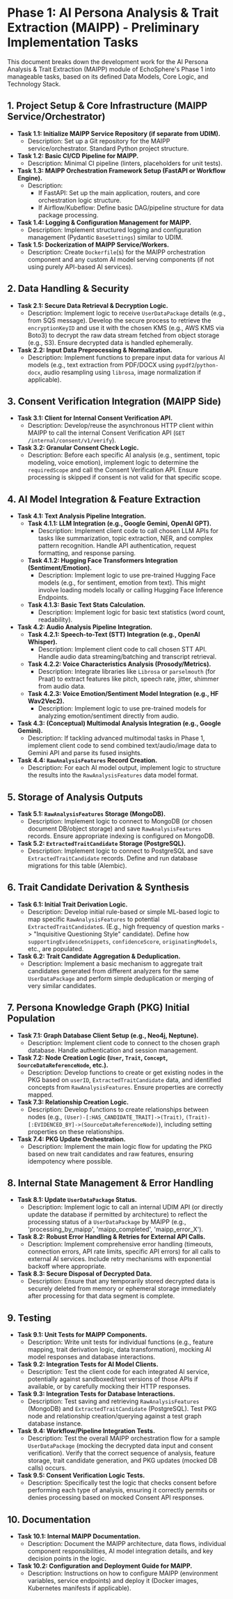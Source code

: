 # Phase 1: AI Persona Analysis & Trait Extraction (MAIPP) - Preliminary Implementation Tasks

This document breaks down the development work for the AI Persona Analysis & Trait Extraction (MAIPP) module of EchoSphere's Phase 1 into manageable tasks, based on its defined Data Models, Core Logic, and Technology Stack.

## 1. Project Setup & Core Infrastructure (MAIPP Service/Orchestrator)

*   **Task 1.1: Initialize MAIPP Service Repository (if separate from UDIM).**
    *   Description: Set up a Git repository for the MAIPP service/orchestrator. Standard Python project structure.
*   **Task 1.2: Basic CI/CD Pipeline for MAIPP.**
    *   Description: Minimal CI pipeline (linters, placeholders for unit tests).
*   **Task 1.3: MAIPP Orchestration Framework Setup (FastAPI or Workflow Engine).**
    *   Description:
        *   If FastAPI: Set up the main application, routers, and core orchestration logic structure.
        *   If Airflow/Kubeflow: Define basic DAG/pipeline structure for data package processing.
*   **Task 1.4: Logging & Configuration Management for MAIPP.**
    *   Description: Implement structured logging and configuration management (Pydantic `BaseSettings`) similar to UDIM.
*   **Task 1.5: Dockerization of MAIPP Service/Workers.**
    *   Description: Create `Dockerfile`(s) for the MAIPP orchestration component and any custom AI model serving components (if not using purely API-based AI services).

## 2. Data Handling & Security

*   **Task 2.1: Secure Data Retrieval & Decryption Logic.**
    *   Description: Implement logic to receive `UserDataPackage` details (e.g., from SQS message). Develop the secure process to retrieve the `encryptionKeyID` and use it with the chosen KMS (e.g., AWS KMS via Boto3) to decrypt the raw data stream fetched from object storage (e.g., S3). Ensure decrypted data is handled ephemerally.
*   **Task 2.2: Input Data Preprocessing & Normalization.**
    *   Description: Implement functions to prepare input data for various AI models (e.g., text extraction from PDF/DOCX using `pypdf2`/`python-docx`, audio resampling using `librosa`, image normalization if applicable).

## 3. Consent Verification Integration (MAIPP Side)

*   **Task 3.1: Client for Internal Consent Verification API.**
    *   Description: Develop/reuse the asynchronous HTTP client within MAIPP to call the internal Consent Verification API (`GET /internal/consent/v1/verify`).
*   **Task 3.2: Granular Consent Check Logic.**
    *   Description: Before each specific AI analysis (e.g., sentiment, topic modeling, voice emotion), implement logic to determine the `requiredScope` and call the Consent Verification API. Ensure processing is skipped if consent is not valid for that specific scope.

## 4. AI Model Integration & Feature Extraction

*   **Task 4.1: Text Analysis Pipeline Integration.**
    *   **Task 4.1.1: LLM Integration (e.g., Google Gemini, OpenAI GPT).**
        *   Description: Implement client code to call chosen LLM APIs for tasks like summarization, topic extraction, NER, and complex pattern recognition. Handle API authentication, request formatting, and response parsing.
    *   **Task 4.1.2: Hugging Face Transformers Integration (Sentiment/Emotion).**
        *   Description: Implement logic to use pre-trained Hugging Face models (e.g., for sentiment, emotion from text). This might involve loading models locally or calling Hugging Face Inference Endpoints.
    *   **Task 4.1.3: Basic Text Stats Calculation.**
        *   Description: Implement logic for basic text statistics (word count, readability).
*   **Task 4.2: Audio Analysis Pipeline Integration.**
    *   **Task 4.2.1: Speech-to-Text (STT) Integration (e.g., OpenAI Whisper).**
        *   Description: Implement client code to call chosen STT API. Handle audio data streaming/batching and transcript retrieval.
    *   **Task 4.2.2: Voice Characteristics Analysis (Prosody/Metrics).**
        *   Description: Integrate libraries like `Librosa` or `parselmouth` (for Praat) to extract features like pitch, speech rate, jitter, shimmer from audio data.
    *   **Task 4.2.3: Voice Emotion/Sentiment Model Integration (e.g., HF Wav2Vec2).**
        *   Description: Implement logic to use pre-trained models for analyzing emotion/sentiment directly from audio.
*   **Task 4.3: (Conceptual) Multimodal Analysis Integration (e.g., Google Gemini).**
    *   Description: If tackling advanced multimodal tasks in Phase 1, implement client code to send combined text/audio/image data to Gemini API and parse its fused insights.
*   **Task 4.4: `RawAnalysisFeatures` Record Creation.**
    *   Description: For each AI model output, implement logic to structure the results into the `RawAnalysisFeatures` data model format.

## 5. Storage of Analysis Outputs

*   **Task 5.1: `RawAnalysisFeatures` Storage (MongoDB).**
    *   Description: Implement logic to connect to MongoDB (or chosen document DB/object storage) and save `RawAnalysisFeatures` records. Ensure appropriate indexing is configured on MongoDB.
*   **Task 5.2: `ExtractedTraitCandidate` Storage (PostgreSQL).**
    *   Description: Implement logic to connect to PostgreSQL and save `ExtractedTraitCandidate` records. Define and run database migrations for this table (Alembic).

## 6. Trait Candidate Derivation & Synthesis

*   **Task 6.1: Initial Trait Derivation Logic.**
    *   Description: Develop initial rule-based or simple ML-based logic to map specific `RawAnalysisFeatures` to potential `ExtractedTraitCandidate`s. (E.g., high frequency of question marks -> "Inquisitive Questioning Style" candidate). Define how `supportingEvidenceSnippets`, `confidenceScore`, `originatingModels`, etc., are populated.
*   **Task 6.2: Trait Candidate Aggregation & Deduplication.**
    *   Description: Implement a basic mechanism to aggregate trait candidates generated from different analyzers for the same `UserDataPackage` and perform simple deduplication or merging of very similar candidates.

## 7. Persona Knowledge Graph (PKG) Initial Population

*   **Task 7.1: Graph Database Client Setup (e.g., Neo4j, Neptune).**
    *   Description: Implement client code to connect to the chosen graph database. Handle authentication and session management.
*   **Task 7.2: Node Creation Logic (`User`, `Trait`, `Concept`, `SourceDataReferenceNode`, etc.).**
    *   Description: Develop functions to create or get existing nodes in the PKG based on `userID`, `ExtractedTraitCandidate` data, and identified concepts from `RawAnalysisFeatures`. Ensure properties are correctly mapped.
*   **Task 7.3: Relationship Creation Logic.**
    *   Description: Develop functions to create relationships between nodes (e.g., `(User)-[:HAS_CANDIDATE_TRAIT]->(Trait)`, `(Trait)-[:EVIDENCED_BY]->(SourceDataReferenceNode)`), including setting properties on these relationships.
*   **Task 7.4: PKG Update Orchestration.**
    *   Description: Implement the main logic flow for updating the PKG based on new trait candidates and raw features, ensuring idempotency where possible.

## 8. Internal State Management & Error Handling

*   **Task 8.1: Update `UserDataPackage` Status.**
    *   Description: Implement logic to call an internal UDIM API (or directly update the database if permitted by architecture) to reflect the processing status of a `UserDataPackage` by MAIPP (e.g., 'processing_by_maipp', 'maipp_completed', 'maipp_error_X').
*   **Task 8.2: Robust Error Handling & Retries for External API Calls.**
    *   Description: Implement comprehensive error handling (timeouts, connection errors, API rate limits, specific API errors) for all calls to external AI services. Include retry mechanisms with exponential backoff where appropriate.
*   **Task 8.3: Secure Disposal of Decrypted Data.**
    *   Description: Ensure that any temporarily stored decrypted data is securely deleted from memory or ephemeral storage immediately after processing for that data segment is complete.

## 9. Testing

*   **Task 9.1: Unit Tests for MAIPP Components.**
    *   Description: Write unit tests for individual functions (e.g., feature mapping, trait derivation logic, data transformation), mocking AI model responses and database interactions.
*   **Task 9.2: Integration Tests for AI Model Clients.**
    *   Description: Test the client code for each integrated AI service, potentially against sandboxed/test versions of those APIs if available, or by carefully mocking their HTTP responses.
*   **Task 9.3: Integration Tests for Database Interactions.**
    *   Description: Test saving and retrieving `RawAnalysisFeatures` (MongoDB) and `ExtractedTraitCandidate` (PostgreSQL). Test PKG node and relationship creation/querying against a test graph database instance.
*   **Task 9.4: Workflow/Pipeline Integration Tests.**
    *   Description: Test the overall MAIPP orchestration flow for a sample `UserDataPackage` (mocking the decrypted data input and consent verification). Verify that the correct sequence of analysis, feature storage, trait candidate generation, and PKG updates (mocked DB calls) occurs.
*   **Task 9.5: Consent Verification Logic Tests.**
    *   Description: Specifically test the logic that checks consent before performing each type of analysis, ensuring it correctly permits or denies processing based on mocked Consent API responses.

## 10. Documentation

*   **Task 10.1: Internal MAIPP Documentation.**
    *   Description: Document the MAIPP architecture, data flows, individual component responsibilities, AI model integration details, and key decision points in the logic.
*   **Task 10.2: Configuration and Deployment Guide for MAIPP.**
    *   Description: Instructions on how to configure MAIPP (environment variables, service endpoints) and deploy it (Docker images, Kubernetes manifests if applicable).
```
